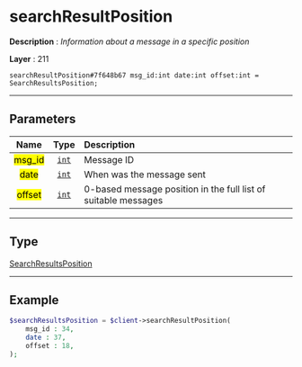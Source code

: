 # searchResultPosition

**Description** : *Information about a message in a specific position*

**Layer** : 211

```tl
searchResultPosition#7f648b67 msg_id:int date:int offset:int = SearchResultsPosition;
```

---

## Parameters

| Name | Type | Description |
| :---: | :---: | :--- |
| <mark>msg_id</mark> | [`int`](type/int) | Message ID |
| <mark>date</mark> | [`int`](type/int) | When was the message sent |
| <mark>offset</mark> | [`int`](type/int) | 0-based message position in the full list of suitable messages |

---

## Type

[SearchResultsPosition](type/SearchResultsPosition)

---

## Example

```php
$searchResultsPosition = $client->searchResultPosition(
	msg_id : 34,
	date : 37,
	offset : 18,
);
```